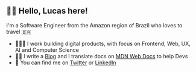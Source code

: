 ## 👋🏻 Hello, Lucas here!

I'm a Software Engineer from the Amazon region of Brazil who loves to travel 🇧🇷

- 👨🏼‍💻 I work building digital products, with focus on Frontend, Web, UX, AI and Computer Science
- ✍🏻 I write a [Blog](https://dev.to/lucasm) and I translate docs on [MDN Web Docs](https://github.com/mdn/) to help Devs
- 💬 You can find me on [Twitter](https://twitter.com/lucasmezs) or [LinkedIn](https://linkedin.com/in/lucasmezs)
